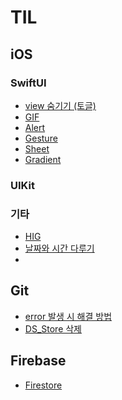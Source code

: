 # TIL
## iOS
### SwiftUI

- [view 숨기기 (토글)](https://github.com/RapidSloth/TIL/blob/main/SwiftUI/ToggleView.md)
- [GIF]()
- [Alert]()
- [Gesture]()
- [Sheet]()
- [Gradient]()

### UIKit

### 기타
- [HIG](https://github.com/RapidSloth/TIL/blob/main/Design/HIG.md)
- [날짜와 시간 다루기]()
- 

## Git

- [error 발생 시 해결 방법](https://github.com/RapidSloth/TIL/blob/main/Git/Error.md)
- [DS_Store 삭제](https://github.com/RapidSloth/TIL/blob/main/Git/DSStore.md)



## Firebase
- [Firestore](https://github.com/RapidSloth/TIL/blob/main/Firebase/Firestore.md)
